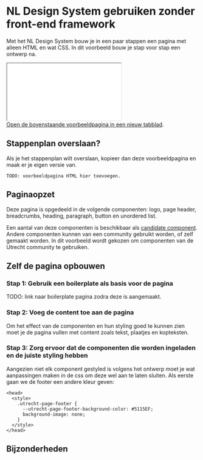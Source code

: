 # NL Design System gebruiken zonder front-end framework

Met het NL Design System bouw je in een paar stappen een pagina met alleen HTML en wat CSS. In dit voorbeeld bouw je stap voor stap een ontwerp na.

<div className="utrecht-root" style={{zoom: '25%', width: '100%', height: '2048px'}}>
  <div className="utrecht-body">
    <iframe title="Voorbeeld HTML pagina" style={{width: '100%', height: '2048px'}} src="/examples/example-page.html"></iframe>
  </div>
</div>
<a href="/examples/example-page.html" target="_blank" rel="noopener noreferrer">Open de bovenstaande voorbeeldpagina in een nieuw tabblad</a>.

## Stappenplan overslaan?

Als je het stappenplan wilt overslaan, kopieer dan deze voorbeeldpagina en maak er je eigen versie van.

```
TODO: voorbeeldpagina HTML hier toevoegen.
```

## Paginaopzet

Deze pagina is opgedeeld in de volgende componenten: logo, page header, breadcrumbs, heading, paragraph, button en unordered list.

Een aantal van deze componenten is beschikbaar als [candidate component](https://nldesignsystem.nl/componenten/?status=CANDIDATE). Andere componenten kunnen van een community gebruikt worden, of zelf gemaakt worden. In dit voorbeeld wordt gekozen om componenten van de Utrecht community te gebruiken.

## Zelf de pagina opbouwen

### Stap 1: Gebruik een boilerplate als basis voor de pagina

TODO: link naar boilerplate pagina zodra deze is aangemaakt.

### Stap 2: Voeg de content toe aan de pagina

Om het effect van de componenten en hun styling goed te kunnen zien moet je de pagina vullen met content zoals tekst, plaatjes en kopteksten.

### Stap 3: Zorg ervoor dat de componenten die worden ingeladen en de juiste styling hebben

Aangezien niet elk component gestyled is volgens het ontwerp moet je wat aanpassingen maken in de css om deze wel aan te laten sluiten. Als eerste gaan we de footer een andere kleur geven:

```
<head>
  <style>
    .utrecht-page-footer {
      --utrecht-page-footer-background-color: #5115EF;
      background-image: none;
    }
  </style>
</head>
```

## Bijzonderheden
